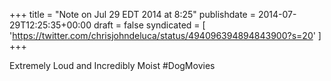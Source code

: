 +++
title = "Note on Jul 29 EDT 2014 at 8:25"
publishdate = 2014-07-29T12:25:35+00:00
draft = false
syndicated = [ 'https://twitter.com/chrisjohndeluca/status/494096394894843900?s=20' ]
+++

Extremely Loud and Incredibly Moist #DogMovies
